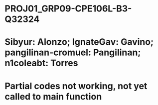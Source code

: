 # PROJ01_GRP09-CPE106L-B3-Q32324
# Sibyur: Alonzo; IgnateGav: Gavino; pangilinan-cromuel: Pangilinan; n1coleabt: Torres
# Partial codes not working, not yet called to main function
